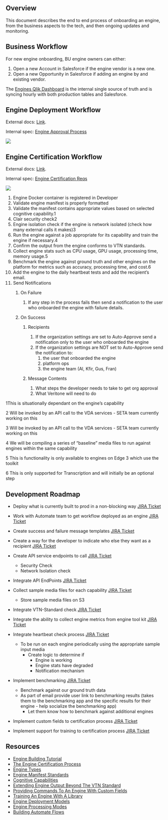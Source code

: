 <!-- markdownlint-disable -->

## Overview

This document describes the end to end process of onboarding an engine, from the business aspects to the tech, and then ongoing updates and monitoring.

## Business Workflow

For new engine onboarding, BU engine owners can either:

1. Open a new Account in Salesforce if the engine vendor is a new one. 
2. Open a new Opportunity in Salesforce if adding an engine by and existing vendor. 

The [Engines Qlik Dashboard](https://qlik.veritone.com/veritone/sense/app/48937db1-6a76-45c4-9b89-0a22e1b7c1cd/sheet/3225d592-13fd-40d4-89ed-2edd0e2c65ef/state/0) is the internal single source of truth and is syncing hourly with both production tables and Salesforce. 

<!-- INTERNAL

Salesforce has a schema for Engines:

TODO (Kfir / Sean / Trevor):

1. Engine owner name - available in Salesforce and can be pulled into Qlik 
2. BU name - not available in Salesforce and will have to be created 
3. Engine Price to the customer - available in Salesforce and can be pulled into Qlik   
4. Engine Vendor cost - available in Salesforce and can be pulled into Qlik (needs Veritone burden to calculate margin) 
5. Engine build number - available in Salesforce and can be pulled into Qlik 
6. BU engine owners need to be reassigned to Engine accounts in Salesforce. 
7. Flag for “visible externally" - not available and needs to be added in Salesforce. Then, we can programmatically pull a list of engines to a public website. (Inside the platform UI, we show every engine that is marked public or owned by the org). 

-->

## Engine Deployment Workflow

External docs: [Link](https://docs.veritone.com/#/developer/engines/tutorial/?id=_39hello-world39-engine-high-level-overview).

Internal spec: [Engine Approval Process](https://docs.google.com/document/d/1Ty3bUw3_20aoonFCKLyMn1MpCGRhkK5cVaykVq9li7s/edit?usp=sharing)

![](https://lh5.googleusercontent.com/otbaYNnEXPzdKUm-t4_AQEeg3kZilFR61eEeyKaJkG2dc1kq5YQSi_lAhMTzc5To3bUcRJYGyZCza7JgWSK6gd24V1dvaLo-l9SFPriEq_rxtn8oTNUb-SGdcHSaOgMPP6gDc_ux)

## Engine Certification Workflow

External docs: [Link](https://docs.veritone.com/#/developer/engines/approval/).

Internal spec: [Engine Certification Reqs](https://docs.google.com/document/d/1fXUAwfB9BqF8wSisI0jiVfeM9kq3vDKcNJhxM8Cuh6g/edit?usp=sharing)

![](https://lh6.googleusercontent.com/8pzXwFh4qNEV2Mg3FUaX9du-zmLQZYbp7CYc-2hdOtWxAhiiDYqPexo1dUDLGYFj8ryLbMVuBy0n44hELWoMvB1qFwkJ8-49RLNWzxT1BBZ7RCMQnrrKbT4qMkDnb7f-q8nEz2Pc)

1. Engine Docker container is registered in Developer 
2. Validate engine manifest is properly formatted 
3. Validate the manifest contains appropriate values based on selected cognitive capability.1 
4. Clair security check2 
5. Engine isolation check if the engine is network isolated (check how many external calls it makes)3 
6. Run the engine against a job appropriate for its capability and train the engine if necessary.4 
7. Confirm the output from the engine conforms to VTN standards. 
8. Collect engine stats such as CPU usage, GPU usage, processing time, memory usage.5 
9. Benchmark the engine against ground truth and other engines on the platform for metrics such as accuracy, processing time, and cost.6 
10. Add the engine to the daily heartbeat tests and add the recipient’s email.  
11. Send Notifications 
    1. On Failure 
        1. If any step in the process fails then send a notification to the user who onboarded the engine with failure details. 

    2. On Success 
        1. Recipients 
            1. If the organization settings are set to Auto-Approve send a notification only to the user who onboarded the engine 
            2. If the organization settings are NOT set to Auto-Approve send the notification to: 
                1. the user that onboarded the engine 
                2. platform ops 
                3. the engine team (Al, Kfir, Gus, Fran)  

        2. Message Contents 
            1. What steps the developer needs to take to get org approval 
            2. What Veritone will need to do 

1This is situationally dependant on the engine’s capability

2 Will be invoked by an API call to the VDA services - SETA team currently working on this

3 Will be invoked by an API call to the VDA services - SETA team currently working on this

4 We will be compiling a series of “baseline” media files to run against engines within the same capability

5 This is functionality is only available to engines on Edge 3 which use the toolkit

6 This is only supported for Transcription and will initially be an optional step

## Development Roadmap

- Deploy what is currently built to prod in a non-blocking way [JIRA Ticket](https://steel-ventures.atlassian.net/browse/CXDX-181) 
- Work with Automate team to get workflow deployed as an engine [JIRA Ticket](https://steel-ventures.atlassian.net/browse/CXDX-161) 
- Create success and failure message templates [JIRA Ticket](https://steel-ventures.atlassian.net/browse/CXDX-182) 
- Create a way for the developer to indicate who else they want as a recipient [JIRA Ticket](https://steel-ventures.atlassian.net/browse/CXDX-183) 
- Create API service endpoints to call [JIRA Ticket](https://steel-ventures.atlassian.net/browse/AI2-81) 
    - Security Check 
    - Network Isolation check 

- Integrate API EndPoints [JIRA Ticket](https://steel-ventures.atlassian.net/browse/CXDX-137) 
- Collect sample media files for each capability [JIRA Ticket](https://steel-ventures.atlassian.net/browse/CXDX-184) 
    - Store sample media files on S3 

- Integrate VTN-Standard check [JIRA Ticket](https://steel-ventures.atlassian.net/browse/CXDX-136) 
- Integrate the ability to collect engine metrics from engine tool kit [JIRA Ticket](https://steel-ventures.atlassian.net/browse/CXDX-97) 
- Integrate heartbeat check process [JIRA Ticket](https://steel-ventures.atlassian.net/browse/CXDX-98) 
    - To be run on each engine periodically using the appropriate sample input media 
        - Create logic to determine if 
            - Engine is working 
            - Engine stats have degraded 
            - Notification mechanism 

- Implement benchmarking [JIRA Ticket](https://steel-ventures.atlassian.net/browse/CXDX-138) 
    - Benchmark against our ground truth data 
    - As part of email provide user link to benchmarking results (takes them to the benchmarking app and the specific results for their engine - help socialize the benchmarking app) 
        - Let them know how to benchmark against additional engines 

- Implement custom fields to certification process [JIRA Ticket](https://steel-ventures.atlassian.net/browse/CXDX-173) 
- Implement support for training to certification process [JIRA Ticket](https://steel-ventures.atlassian.net/browse/CXDX-174) 

## Resources

- [Engine Building Tutorial](https://docs.veritone.com/#/developer/engines/tutorial/) 
- [The Engine Certification Process](https://docs.veritone.com/#/developer/engines/approval/) 
- [Engine Types](https://docs.veritone.com/#/developer/engines/) 
- [Engine Manifest Standards](https://docs.veritone.com/#/developer/engines/standards/engine-manifest/) 
- [Cognitive Capabilities](https://docs.veritone.com/#/developer/engines/cognitive/) 
- [Extending Engine Output Beyond The VTN Standard](https://docs.veritone.com/#/developer/engines/tutorial/customizing-engine-output) 
- [Providing Commands To An Engine With Custom Fields](https://docs.veritone.com/#/developer/engines/tutorial/engine-custom-fields) 
- [Training An Engine With A Library](https://docs.veritone.com/#/developer/engines/tutorial/engine-training-tutorial) 
- [Engine Deployment Models](https://docs.veritone.com/#/developer/engines/deployment-model/) 
- [Engine Processing Modes](https://docs.veritone.com/#/developer/engines/processing-modes/) 
- [Building Automate Flows](https://docs.veritone.com/#/developer/flow/)